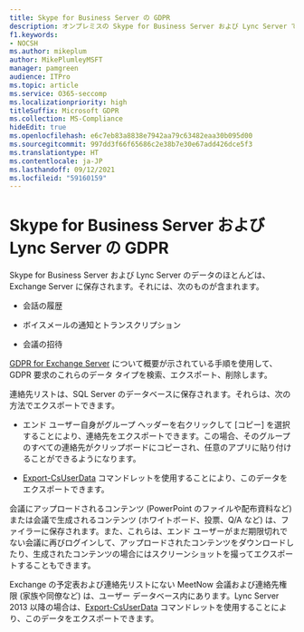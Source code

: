 ```yaml
---
title: Skype for Business Server の GDPR
description: オンプレミスの Skype for Business Server および Lync Server での GDPR の要件に対応する方法について説明します。
f1.keywords:
- NOCSH
ms.author: mikeplum
author: MikePlumleyMSFT
manager: pamgreen
audience: ITPro
ms.topic: article
ms.service: O365-seccomp
ms.localizationpriority: high
titleSuffix: Microsoft GDPR
ms.collection: MS-Compliance
hideEdit: true
ms.openlocfilehash: e6c7eb83a8838e7942aa79c63482eaa30b095d00
ms.sourcegitcommit: 997dd3f66f65686c2e38b7e30e67add426dce5f3
ms.translationtype: HT
ms.contentlocale: ja-JP
ms.lasthandoff: 09/12/2021
ms.locfileid: "59160159"
---
```

# <a name="gdpr-for-skype-for-business-server-and-lync-server"></a>Skype for Business Server および Lync Server の GDPR

Skype for Business Server および Lync Server のデータのほとんどは、Exchange Server に保存されます。それには、次のものが含まれます。

-   会話の履歴

-   ボイスメールの通知とトランスクリプション

-   会議の招待

[GDPR for Exchange Server](gdpr-for-exchange-server.md) について概要が示されている手順を使用して、GDPR 要求のこれらのデータ タイプを検索、エクスポート、削除します。

連絡先リストは、SQL Server のデータベースに保存されます。それらは、次の方法でエクスポートできます。

-   エンド ユーザー自身がグループ ヘッダーを右クリックして [コピー] を選択することにより、連絡先をエクスポートできます。この場合、そのグループのすべての連絡先がクリップボードにコピーされ、任意のアプリに貼り付けることができるようになります。

-   [Export-CsUserData](/powershell/module/skype/export-csuserdata) コマンドレットを使用することにより、このデータをエクスポートできます。

会議にアップロードされるコンテンツ (PowerPoint のファイルや配布資料など) または会議で生成されるコンテンツ (ホワイトボード、投票、Q/A など) は、ファイラーに保存されます。また、これらは、エンド ユーザーがまだ期限切れでない会議に再びログインして、アップロードされたコンテンツをダウンロードしたり、生成されたコンテンツの場合にはスクリーンショットを撮ってエクスポートすることもできます。

Exchange の予定表および連絡先リストにない MeetNow 会議および連絡先権限 (家族や同僚など) は、ユーザー データベース内にあります。Lync Server 2013 以降の場合は、[Export-CsUserData](/powershell/module/skype/export-csuserdata) コマンドレットを使用することにより、このデータをエクスポートできます。
